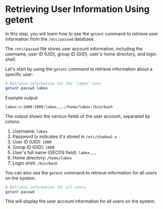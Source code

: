 # Retrieving User Information Using getent

In this step, you will learn how to use the `getent` command to retrieve user information from the `/etc/passwd` database.

The `/etc/passwd` file stores user account information, including the username, user ID (UID), group ID (GID), user's home directory, and login shell.

Let's start by using the `getent` command to retrieve information about a specific user:

```bash
# Retrieve information for the 'labex' user
getent passwd labex
```

Example output:

```
labex:x:1000:1000:labex,,,:/home/labex:/bin/bash
```

The output shows the various fields of the user account, separated by colons:

1. Username: `labex`
2. Password (x indicates it's stored in `/etc/shadow`): `x`
3. User ID (UID): `1000`
4. Group ID (GID): `1000`
5. User's full name (GECOS field): `labex,,,`
6. Home directory: `/home/labex`
7. Login shell: `/bin/bash`

You can also use the `getent` command to retrieve information for all users on the system:

```bash
# Retrieve information for all users
getent passwd
```

This will display the user account information for all users on the system.
